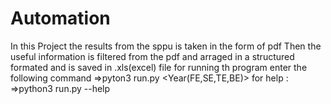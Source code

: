 # Automation
In this Project the results from the sppu is taken in the form of pdf
Then the useful information is filtered from the pdf and
arraged in a structured formated and is saved in .xls(excel) file 
for running th program enter the following command
=>pyton3 run.py <name of input pdf>  <name of output excel file> <Year(FE,SE,TE,BE)>
for help :
=>python3 run.py --help

